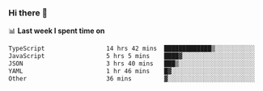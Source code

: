 ### Hi there 👋

<!--
**DBvc/DBvc** is a ✨ _special_ ✨ repository because its `README.md` (this file) appears on your GitHub profile.

Here are some ideas to get you started:

- 🔭 I’m currently working on ...
- 🌱 I’m currently learning ...
- 👯 I’m looking to collaborate on ...
- 🤔 I’m looking for help with ...
- 💬 Ask me about ...
- 📫 How to reach me: ...
- 😄 Pronouns: ...
- ⚡ Fun fact: ...
-->

📊 **Last week I spent time on**
<!--START_SECTION:waka-->

```txt
TypeScript                 14 hrs 42 mins  █████████████▒░░░░░░░░░░░   53.40 %
JavaScript                 5 hrs 5 mins    ████▓░░░░░░░░░░░░░░░░░░░░   18.46 %
JSON                       3 hrs 40 mins   ███▒░░░░░░░░░░░░░░░░░░░░░   13.36 %
YAML                       1 hr 46 mins    █▓░░░░░░░░░░░░░░░░░░░░░░░   06.47 %
Other                      36 mins         ▓░░░░░░░░░░░░░░░░░░░░░░░░   02.23 %
```

<!--END_SECTION:waka-->
